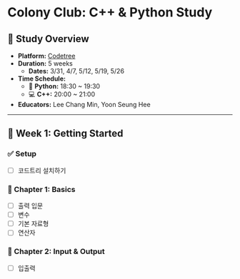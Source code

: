 # Colony Club: C++ & Python Study

## 📌 Study Overview
- **Platform:** [Codetree](https://www.codetree.ai/ko/trail-info)  
- **Duration:** 5 weeks  
  - **Dates:** 3/31, 4/7, 5/12, 5/19, 5/26  
- **Time Schedule:**  
  - 🐍 **Python:** 18:30 ~ 19:30  
  - 💻 **C++:** 20:00 ~ 21:00  
- **Educators:** Lee Chang Min, Yoon Seung Hee  

---

## 🏁 Week 1: Getting Started

### ✅ Setup
- [ ] 코드트리 설치하기

### 📖 Chapter 1: Basics
- [ ] 출력 입문
- [ ] 변수
- [ ] 기본 자료형
- [ ] 연산자

### 📖 Chapter 2: Input & Output
- [ ] 입출력
